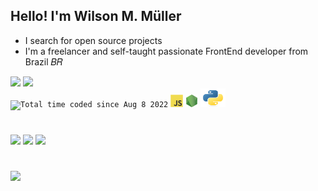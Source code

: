 ## Hello! I'm Wilson M. Müller

- I search for open source projects
- I'm a  freelancer and self-taught passionate FrontEnd developer from Brazil 𝐵𝑅

<div>
  <img src="https://github-readme-stats.vercel.app/api/wakatime?username=IsfetShen&theme=midnight-purple">
  <img src="https://github-readme-streak-stats.herokuapp.com/?user=IsfetShen&mode=weekly&theme=midnight-purple">
</div>


<div style="display: inline_block">
   <code><img src="https://wakatime.com/badge/user/02e03940-943c-4671-9eeb-11e081ae8380.svg" alt="Total time coded since Aug 8 2022"/></code>
   <code><img height="20" src="https://raw.githubusercontent.com/devicons/devicon/master/icons/javascript/javascript-original.svg" alt="Javascript"></code>
   <code><img height="20" alt="nodejs" src="https://raw.githubusercontent.com/github/explore/80688e429a7d4ef2fca1e82350fe8e3517d3494d/topics/nodejs/nodejs.png"></code>
   <code><img height="30" width="40" src="https://raw.githubusercontent.com/devicons/devicon/master/icons/python/python-original.svg" alt="Python"></code>
</div>
  
#
<div>
  <a href="https://linktr.ee/wilso_muller">
    <img src="https://img.shields.io/badge/linktree-39E09B?style=for-the-badge&logo=linktree&logoColor=white"></a>
  <a href="https://discord.gg/8NPhGt7S">
    <img src="https://img.shields.io/badge/Discord-7289DA?style=for-the-badge&logo=discord&logoColor=white"></a>
  <a href="https://www.linkedin.com/in/wilson-m%C3%BCller-a0165a227/" target="_blank">
    <img src="https://img.shields.io/badge/-LinkedIn-%230077B5?style=for-the-badge&logo=linkedin&logoColor=white">
  </a> 
</div>

#
<img src="https://github-readme-stats.vercel.app/api/pin/?username=IsfetShen&repo=wilsodev.bio&theme=midnight-purple">

